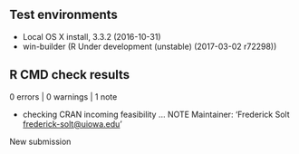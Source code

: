 ## Test environments
* Local OS X install, 3.3.2 (2016-10-31)
* win-builder (R Under development (unstable) (2017-03-02 r72298))

## R CMD check results
0 errors | 0 warnings | 1 note

* checking CRAN incoming feasibility ... NOTE
Maintainer: ‘Frederick Solt <frederick-solt@uiowa.edu>’

New submission
